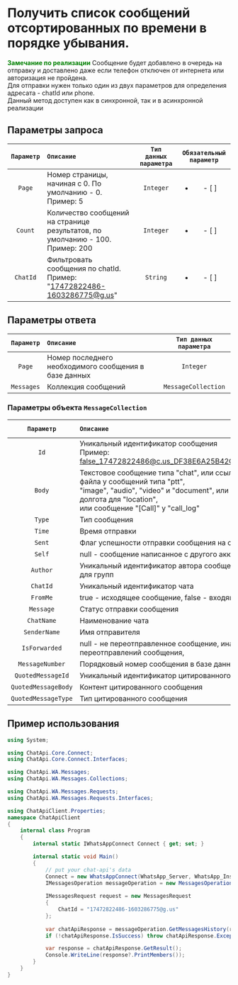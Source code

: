 ﻿# Получить список сообщений отсортированных по времени в порядке убывания.
**<span style="color:green">Замечание по реализации</span>** Сообщение будет добавлено в очередь на отправку и доставлено даже если телефон отключен от интернета или авторизация не пройдена.<br>
Для отправки нужен только один из двух параметров для определения адресата - chatId или phone.<br/>
Данный метод доступен как в синхронной, так и в асинхронной реализации

## Параметры запроса
| `Параметр` | `Описание`                        | `Тип данных параметра` | `Обязательный параметр` |
|:----------:|:----------------------------------|:----------------------:|:-----------------------:|
|  `Page`   | Номер страницы, начиная с 0. По умолчанию - 0. <br/> Пример: 5 | `Integer` | <ul><li>- [ ] </li></ul> |
|  `Count`   | Количество сообщений на странице результатов, по умолчанию - 100. <br/> Пример: 200 | `Integer` | <ul><li>- [ ] </li></ul> |
|  `ChatId`   | Фильтровать сообщения по chatId. <br/> Пример: "17472822486-1603286775@g.us" | `String` | <ul><li>- [ ] </li></ul> |

## Параметры ответа
|  `Параметр`         | `Описание`                        | `Тип данных параметра` | 
|:-------------------:|:----------------------------------|:----------------------:|
| `Page`              | Номер последнего необходимого сообщения в базе данных | `Integer`|
| `Messages`          | Коллекция сообщений               |  `MessageCollection`   |

###  Параметры объекта `MessageCollection`
|  `Параметр`   | `Описание`                        | `Тип данных параметра` | 
|:-------------:|:----------------------------------|:----------------------:|
| `Id`          | Уникальный идентификатор сообщения<br/>Пример: false_17472822486@c.us_DF38E6A25B42CC8CCE57EC40F | `String` 
| `Body`        | Текстовое сообщение типа "chat", или ссылка, для скачки файла у сообщений типа "ptt", <br/> "image", "audio", "video" и "document", или широта и долгота для "location", <br/> или сообщение "[Call]" у "call_log" | `String` 
| `Type`        | Тип сообщения | `MessageType` 
| `Time`        | Время отправки | `DateTime`
| `Sent`        | Флаг успешности отправки сообщения на сервер | `Boolean`
| `Self`        | null - сообщение написанное с другого аккаунта | `Integer`
| `Author`      | Уникальный идентификатор автора сообщения, полезный для групп | `String` 
| `ChatId`      | Уникальный идентификатор чата | `String` 
| `FromMe`      | true - исходящее сообщение, false - входящее | `Boolean`
| `Message`     | Статус отправки сообщения | `String` 
| `ChatName`    | Наименование чата | `String` 
| `SenderName`  | Имя отправителя | `String`
| `IsForwarded` | null - не переотправленное сообщение, иначе количество переотправлений сообщения, | `Integer`
| `MessageNumber`| Порядковый номер сообщения в базе данных | `String`
| `QuotedMessageId` | Уникальный идентификатор цитированного сообщения | `String`
| `QuotedMessageBody` | Контент цитированного сообщения | `String`
| `QuotedMessageType` | Тип цитированного сообщения | `MessageType`

## Пример использования
```csharp
using System;

using ChatApi.Core.Connect;
using ChatApi.Core.Connect.Interfaces;

using ChatApi.WA.Messages;
using ChatApi.WA.Messages.Collections;

using ChatApi.WA.Messages.Requests;
using ChatApi.WA.Messages.Requests.Interfaces;

using ChatApiClient.Properties;
namespace ChatApiClient
{
    internal class Program
    {
        internal static IWhatsAppConnect Connect { get; set; }

        internal static void Main()
        {
            // put your chat-api's data
            Connect = new WhatsAppConnect(WhatsApp_Server, WhatsApp_Instance, WhatsApp_Token); 
            IMessagesOperation messageOperation = new MessagesOperation(Connect);
            
            IMessagesRequest request = new MessagesRequest
            {
                ChatId = "17472822486-1603286775@g.us"
            };
            
            var chatApiResponse = messageOperation.GetMessagesHistory(request);
            if (!chatApiResponse.IsSuccess) throw chatApiResponse.Exception!;

            var response = chatApiResponse.GetResult();
            Console.WriteLine(response?.PrintMembers());
        }
    }
}
```
